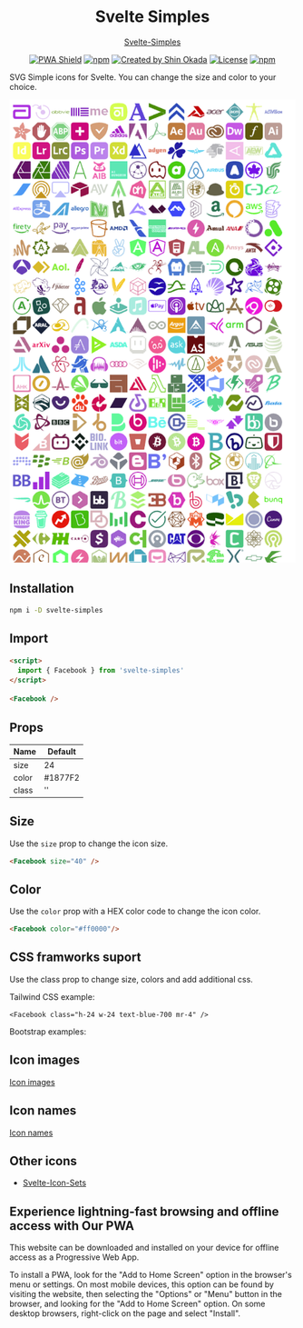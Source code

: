 <h1 align="center">Svelte Simples</h1>

<p align="center">
<a href="https://svelte-simples.codewithshin.com/">Svelte-Simples</a>
</p>

<p align="center">
<a href="https://developer.mozilla.org/en-US/docs/Web/Progressive_web_apps"><img src="https://img.shields.io/badge/PWA-enabled-brightgreen" alt="PWA Shield"></a>
<a href="https://www.npmjs.com/package/svelte-simples" rel="nofollow"><img src="https://img.shields.io/npm/v/svelte-simples" alt="npm"></a>
<a href="https://twitter.com/shinokada" rel="nofollow"><img src="https://img.shields.io/badge/created%20by-@shinokada-4BBAAB.svg" alt="Created by Shin Okada"></a>
<a href="https://opensource.org/licenses/MIT" rel="nofollow"><img src="https://img.shields.io/github/license/shinokada/svelte-simples" alt="License"></a>
<a href="https://www.npmjs.com/package/svelte-simples" rel="nofollow"><img src="https://img.shields.io/npm/dw/svelte-simples.svg" alt="npm"></a>
</p>

SVG Simple icons for Svelte. You can change the size and color to your choice.

<p align="center">
<img width="650" src="/static/images/simples-650-1050-optimized.png" />
</p>

## Installation

```sh
npm i -D svelte-simples
```

## Import

```html
<script>
  import { Facebook } from 'svelte-simples'
</script>

<Facebook />
```

## Props

| Name  | Default |
| ----- | ------- |
| size  | 24      |
| color | #1877F2 |
| class | ''      |

## Size

Use the `size` prop to change the icon size.

```html
<Facebook size="40" />
```

## Color

Use the `color` prop with a HEX color code to change the icon color.

```html
<Facebook color="#ff0000"/>
```

## CSS framworks suport

Use the class prop to change size, colors and add additional css.

Tailwind CSS example:

```
<Facebook class="h-24 w-24 text-blue-700 mr-4" />
```

Bootstrap examples:

<Facebook class="position-absolute top-0 px-1" />

## Icon images

[Icon images](/icon-images.md)

## Icon names

[Icon names](/icon-names.md)

## Other icons

- [Svelte-Icon-Sets](https://svelte-svg-icons.vercel.app/)

## Experience lightning-fast browsing and offline access with Our PWA

This website can be downloaded and installed on your device for offline access as a Progressive Web App.

To install a PWA, look for the "Add to Home Screen" option in the browser's menu or settings. On most mobile devices, this option can be found by visiting the website, then selecting the "Options" or "Menu" button in the browser, and looking for the "Add to Home Screen" option. On some desktop browsers, right-click on the page and select "Install".